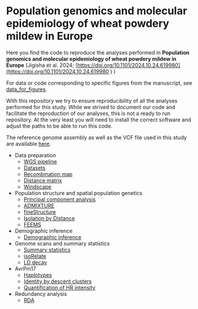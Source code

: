 # Population genomics and molecular epidemiology of wheat powdery mildew in Europe

Here you find the code to reproduce the analyses performed in **Population genomics and molecular epidemiology of wheat powdery mildew in Europe** (Jigisha et al. 2024; [https://doi.org/10.1101/2024.10.24.619980](https://doi.org/10.1101/2024.10.24.619980 ) )

For data or code corresponding to specific figures from the manuscript, see [data_for_figures](data_for_figures).

With this repository we try to ensure reproducibility of all the analyses performed for this study. While we strived to document our code and facilitate the reproduction of our analyses, this is not a ready to run repository. At the very least you will need to install the correct software and adjust the paths to be able to run this code.

The reference genome assembly as well as the VCF file used in this study  are available [here](https://doi.org/10.5281/zenodo.13903934).

- Data preparation
  - [WGS pipeline](WGS_pipeline/WGS_pipeline.md)
  - [Datasets](Datasets/Datasets.md)
  - [Recombination map](recombination_map/recombination_map.md)
  - [Distance matrix](distance_matrix/distance_matrix.md)
  - [Windscape](windscape/windscape.md)
- Population structure and spatial population genetics
  - [Principal component analysis](PCA/PCA.md) 
  - [ADMIXTURE](ADMIXTURE/ADMIXTURE.md)
  - [fineStructure](fineStructure/fineStructure.md)
  - [Isolation by Distance](Isolation_by_distance/Isolation_by_distance.md)
  - [FEEMS](FEEMS/FEEMS.md)
- Demographic inference
   - [Demographic inference](MMC/MMC.md)
- Genome scans and summary statistics
  - [Summary statistics](summary_statistics/summary_statistics.md)
  - [isoRelate](isoRelate/isoRelate.md)
  - [LD decay](Linkage_Disequilibrium/LD.md)
- AvrPm17
  - [Haplotypes](AvrPm17_haplotypes/AvrPm17_haplotypes.md) 
  - [Identity by descent clusters](AvrPm17_isoRelate/AvrPm17_isoRelate.md)
  - [Quantification of HR intensity](AvrPm17_infiltration/AvrPm17_infiltration.md)
- Redundancy analysis
  - [RDA](RDA/RDA.md) 
